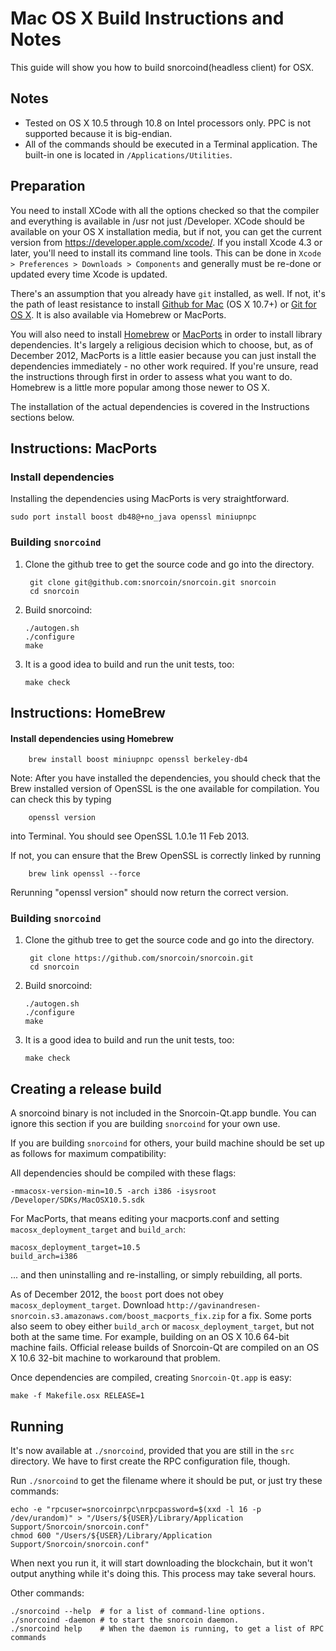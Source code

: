 Mac OS X Build Instructions and Notes
====================================
This guide will show you how to build snorcoind(headless client) for OSX.

Notes
-----

* Tested on OS X 10.5 through 10.8 on Intel processors only. PPC is not
supported because it is big-endian.
* All of the commands should be executed in a Terminal application. The
built-in one is located in `/Applications/Utilities`.

Preparation
-----------

You need to install XCode with all the options checked so that the compiler
and everything is available in /usr not just /Developer. XCode should be
available on your OS X installation media, but if not, you can get the
current version from https://developer.apple.com/xcode/. If you install
Xcode 4.3 or later, you'll need to install its command line tools. This can
be done in `Xcode > Preferences > Downloads > Components` and generally must
be re-done or updated every time Xcode is updated.

There's an assumption that you already have `git` installed, as well. If
not, it's the path of least resistance to install [Github for Mac](https://mac.github.com/)
(OS X 10.7+) or
[Git for OS X](https://code.google.com/p/git-osx-installer/). It is also
available via Homebrew or MacPorts.

You will also need to install [Homebrew](http://mxcl.github.io/homebrew/)
or [MacPorts](https://www.macports.org/) in order to install library
dependencies. It's largely a religious decision which to choose, but, as of
December 2012, MacPorts is a little easier because you can just install the
dependencies immediately - no other work required. If you're unsure, read
the instructions through first in order to assess what you want to do.
Homebrew is a little more popular among those newer to OS X.

The installation of the actual dependencies is covered in the Instructions
sections below.

Instructions: MacPorts
----------------------

### Install dependencies

Installing the dependencies using MacPorts is very straightforward.

    sudo port install boost db48@+no_java openssl miniupnpc

### Building `snorcoind`

1. Clone the github tree to get the source code and go into the directory.

        git clone git@github.com:snorcoin/snorcoin.git snorcoin
        cd snorcoin

2.  Build snorcoind:

        ./autogen.sh
        ./configure
        make

3.  It is a good idea to build and run the unit tests, too:

        make check

Instructions: HomeBrew
----------------------

#### Install dependencies using Homebrew

        brew install boost miniupnpc openssl berkeley-db4

Note: After you have installed the dependencies, you should check that the Brew installed version of OpenSSL is the one available for compilation. You can check this by typing

        openssl version

into Terminal. You should see OpenSSL 1.0.1e 11 Feb 2013.

If not, you can ensure that the Brew OpenSSL is correctly linked by running

        brew link openssl --force

Rerunning "openssl version" should now return the correct version.

### Building `snorcoind`

1. Clone the github tree to get the source code and go into the directory.

        git clone https://github.com/snorcoin/snorcoin.git
        cd snorcoin

2.  Build snorcoind:

        ./autogen.sh
        ./configure
        make

3.  It is a good idea to build and run the unit tests, too:

        make check

Creating a release build
------------------------

A snorcoind binary is not included in the Snorcoin-Qt.app bundle. You can ignore
this section if you are building `snorcoind` for your own use.

If you are building `snorcoind` for others, your build machine should be set up
as follows for maximum compatibility:

All dependencies should be compiled with these flags:

    -mmacosx-version-min=10.5 -arch i386 -isysroot /Developer/SDKs/MacOSX10.5.sdk

For MacPorts, that means editing your macports.conf and setting
`macosx_deployment_target` and `build_arch`:

    macosx_deployment_target=10.5
    build_arch=i386

... and then uninstalling and re-installing, or simply rebuilding, all ports.

As of December 2012, the `boost` port does not obey `macosx_deployment_target`.
Download `http://gavinandresen-snorcoin.s3.amazonaws.com/boost_macports_fix.zip`
for a fix. Some ports also seem to obey either `build_arch` or
`macosx_deployment_target`, but not both at the same time. For example, building
on an OS X 10.6 64-bit machine fails. Official release builds of Snorcoin-Qt are
compiled on an OS X 10.6 32-bit machine to workaround that problem.

Once dependencies are compiled, creating `Snorcoin-Qt.app` is easy:

    make -f Makefile.osx RELEASE=1

Running
-------

It's now available at `./snorcoind`, provided that you are still in the `src`
directory. We have to first create the RPC configuration file, though.

Run `./snorcoind` to get the filename where it should be put, or just try these
commands:

    echo -e "rpcuser=snorcoinrpc\nrpcpassword=$(xxd -l 16 -p /dev/urandom)" > "/Users/${USER}/Library/Application Support/Snorcoin/snorcoin.conf"
    chmod 600 "/Users/${USER}/Library/Application Support/Snorcoin/snorcoin.conf"

When next you run it, it will start downloading the blockchain, but it won't
output anything while it's doing this. This process may take several hours.

Other commands:

    ./snorcoind --help  # for a list of command-line options.
    ./snorcoind -daemon # to start the snorcoin daemon.
    ./snorcoind help    # When the daemon is running, to get a list of RPC commands
